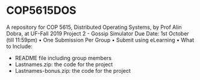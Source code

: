 # COP5615DOS

A repository for COP 5615, Distributed Operating Systems, by Prof Alin Dobra, at UF-Fall 2019
Project 2 - Gossip Simulator
Due Date: 1st October (till 11:59pm)
• One Submission Per Group
• Submit using eLearning
• What to Include:

- README file including group members
- Lastnames.zip: the code for the project
- Lastnames-bonus.zip: the code for the project
